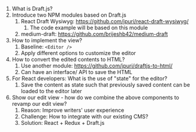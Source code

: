 1. What is Draft.js?
2. Introduce two NPM modules based on Draft.js
	1. React Draft Wysiwyg: https://github.com/jpuri/react-draft-wysiwyg/
		1. The code example will be based on this module
	2. medium-draft: https://github.com/brijeshb42/medium-draft
3. How to implement the view?
	1. Baseline: `<Editor />`
	2. Apply different options to customize the editor
4. How to convert the edited contents to HTML?
	1. Use another module: https://github.com/jpuri/draftjs-to-html/
	2. Can have an interface/ API to save the HTML
5. For React developers: What is the use of "state" for the editor?
	1. Save the content as state such that previously saved content can be loaded to the editor later
6. Show our edit view - how do we combine the above components to revamp our edit view?
	1. Reason: Improve writers' user experience
	2. Challenge: How to integrate with our existing CMS?
	3. Solution: React + Redux + Draft.js
